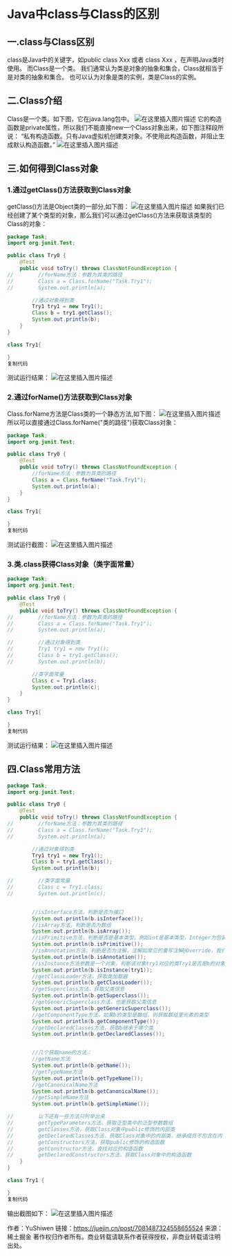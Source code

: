 # Java中class与Class的区别

## 一.class与Class区别

class是Java中的关键字，如public class Xxx 或者 class Xxx ，在声明Java类时使用。 而Class是一个类。 我们通常认为类是对象的抽象和集合，Class就相当于是对类的抽象和集合。 也可以认为对象是类的实例，类是Class的实例。

## 二.Class介绍

Class是一个类。如下图，它在java.lang包中。 ![在这里插入图片描述](https://p3-juejin.byteimg.com/tos-cn-i-k3u1fbpfcp/aee8c0948b8a469c96c7d28ebadbc833~tplv-k3u1fbpfcp-zoom-in-crop-mark:1304:0:0:0.awebp) 它的构造函数是private属性，所以我们不能直接new一个Class对象出来，如下图注释段所说： “私有构造函数。只有Java虚拟机创建类对象。不使用此构造函数，并阻止生成默认构造函数。” ![在这里插入图片描述](https://p3-juejin.byteimg.com/tos-cn-i-k3u1fbpfcp/769a82eb0c2244acbdc789f5a99d5f48~tplv-k3u1fbpfcp-zoom-in-crop-mark:1304:0:0:0.awebp)

## 三.如何得到Class对象

### 1.通过getClass()方法获取到Class对象

getClass()方法是Object类的一部分,如下图： ![在这里插入图片描述](https://p3-juejin.byteimg.com/tos-cn-i-k3u1fbpfcp/1e1480ece1754ec8905ad5890e60a528~tplv-k3u1fbpfcp-zoom-in-crop-mark:1304:0:0:0.awebp) 如果我们已经创建了某个类型的对象，那么我们可以通过getClass()方法来获取该类型的Class的对象：

```java
package Task;
import org.junit.Test;

public class Try0 {
    @Test
    public void toTry() throws ClassNotFoundException {
//        //forName方法：参数为其类的路径
//        Class a = Class.forName("Task.Try1");
//        System.out.println(a);

        //通过对象得到类
        Try1 try1 = new Try1();
        Class b = try1.getClass();
        System.out.println(b);
    }
}

class Try1{

}
复制代码
```

测试运行结果： ![在这里插入图片描述](https://p3-juejin.byteimg.com/tos-cn-i-k3u1fbpfcp/9623589a77044b93ad8e8bcde6a4995b~tplv-k3u1fbpfcp-zoom-in-crop-mark:1304:0:0:0.awebp)

### 2.通过forName()方法获取到Class对象

Class.forName方法是Class类的一个静态方法,如下图： ![在这里插入图片描述](https://p3-juejin.byteimg.com/tos-cn-i-k3u1fbpfcp/8c097d7ddfa34ec89baf0588fff8fc0f~tplv-k3u1fbpfcp-zoom-in-crop-mark:1304:0:0:0.awebp) 所以可以直接通过Class.forName("类的路径")获取Class对象：

```java
package Task;
import org.junit.Test;

public class Try0 {
    @Test
    public void toTry() throws ClassNotFoundException {
        //forName方法：参数为其类的路径
        Class a = Class.forName("Task.Try1");
        System.out.println(a);
    }
}

class Try1{

}
复制代码
```

测试运行截图： ![在这里插入图片描述](https://p3-juejin.byteimg.com/tos-cn-i-k3u1fbpfcp/569b3514614a4174845412199876c50f~tplv-k3u1fbpfcp-zoom-in-crop-mark:1304:0:0:0.awebp)

### 3.类.class获得Class对象（类字面常量）

```java
package Task;
import org.junit.Test;

public class Try0 {
    @Test
    public void toTry() throws ClassNotFoundException {
//        //forName方法：参数为其类的路径
//        Class a = Class.forName("Task.Try1");
//        System.out.println(a);

//        //通过对象得到类
//        Try1 try1 = new Try1();
//        Class b = try1.getClass();
//        System.out.println(b);

        //类字面常量
        Class c = Try1.class;
        System.out.println(c);
    }
}

class Try1{

}
复制代码
```

测试运行结果： ![在这里插入图片描述](https://p3-juejin.byteimg.com/tos-cn-i-k3u1fbpfcp/63c2382d907e459782119c1545f255d8~tplv-k3u1fbpfcp-zoom-in-crop-mark:1304:0:0:0.awebp)

## 四.Class常用方法

```java
package Task;
import org.junit.Test;

public class Try0 {
    @Test
    public void toTry() throws ClassNotFoundException {
//        //forName方法：参数为其类的路径
//        Class a = Class.forName("Task.Try1");
//        System.out.println(a);

        //通过对象得到类
        Try1 try1 = new Try1();
        Class b = try1.getClass();
        System.out.println(b);

//        //类字面常量
//        Class c = Try1.class;
//        System.out.println(c);


        //isInterface方法，判断是否为接口
        System.out.println(b.isInterface());
        //isArray方法，判断是否为数组
        System.out.println(b.isArray());
        //isPrimitive方法，判断是否是基本类型，例如int是基本类型，Integer为包装类
        System.out.println(b.isPrimitive());
        //isAnnotation方法，判断是否为注解，注解如常见的重写注解@Override，我们所用的单元测试@Test注解
        System.out.println(b.isAnnotation());
        //isInstance方法参数是一个对象，判断该对象try1对应的类Try1是否是b的对象
        System.out.println(b.isInstance(try1));
        //getClassLoader方法，获取类加载器
        System.out.println(b.getClassLoader());
        //getSuperclass方法，获取父类信息
        System.out.println(b.getSuperclass());
        //getGenericSuperclass方法，也是获取父类信息
        System.out.println(b.getGenericSuperclass());
        //getComponentType方法，如果b的类型是数组，则获取数组里元素的类型
        System.out.println(b.getComponentType());
        //getDeclaredClasses方法，获取b继承于哪个类
        System.out.println(b.getDeclaredClasses());


        //几个获取name的方法：
        //getName方法
        System.out.println(b.getName());
        //getTypeName方法
        System.out.println(b.getTypeName());
        //getCanonicalName方法
        System.out.println(b.getCanonicalName());
        //getSimpleName方法
        System.out.println(b.getSimpleName());

//        以下还有一些方法只列举出来
//        getTypeParameters方法，获取泛型类中的泛型参数数组
//        getClasses方法，获取Class对象中public修饰的内部类
//        getDeclaredClasses方法，获取Class对象中的内部类，继承成员不包含在内
//        getConstructors方法，获取public修饰的构造函数
//        getConstructor方法，查找对应的构造函数
//        getDeclaredConstructors方法，获取Class对象中的构造函数
    }
}

class Try1 {

}
复制代码
```

输出截图如下： ![在这里插入图片描述](https://p3-juejin.byteimg.com/tos-cn-i-k3u1fbpfcp/45d1ebedc9e04cc9a5d81ca55cf2e50e~tplv-k3u1fbpfcp-zoom-in-crop-mark:1304:0:0:0.awebp)



作者：YuShiwen
链接：https://juejin.cn/post/7081487324558655524
来源：稀土掘金
著作权归作者所有。商业转载请联系作者获得授权，非商业转载请注明出处。
